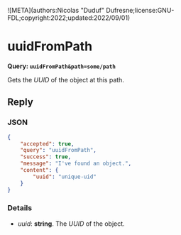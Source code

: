 ![META](authors:Nicolas "Duduf" Dufresne;license:GNU-FDL;copyright:2022;updated:2022/09/01)

# uuidFromPath

**Query: `uuidFromPath&path=some/path`**

Gets the *UUID* of the object at this path.

## Reply

### JSON

```json
{
    "accepted": true,
    "query": "uuidFromPath",
    "success": true,
    "message": "I've found an object.",
    "content": {
        "uuid": "unique-uid"
    }
}
```

### Details

- *uuid*: **string**. The *UUID* of the object.